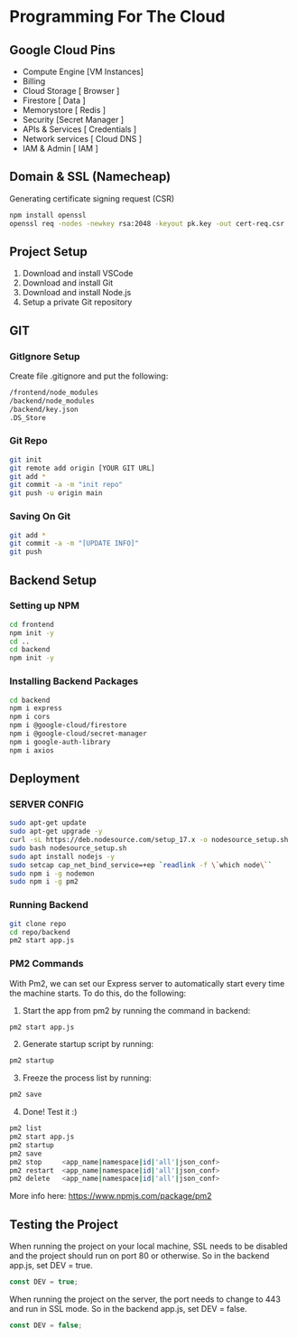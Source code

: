 # Programming For The Cloud

## Google Cloud Pins

- Compute Engine [VM Instances]
- Billing
- Cloud Storage [ Browser ]
- Firestore [ Data ]
- Memorystore [ Redis ]
- Security [Secret Manager ]
- APIs & Services [ Credentials ]
- Network services [ Cloud DNS ]
- IAM & Admin [ IAM ]

## Domain & SSL (Namecheap)

Generating certificate signing request (CSR)

```bash
npm install openssl
openssl req -nodes -newkey rsa:2048 -keyout pk.key -out cert-req.csr
```

## Project Setup

1. Download and install VSCode
2. Download and install Git
3. Download and install Node.js
4. Setup a private Git repository

## GIT

### GitIgnore Setup

Create file .gitignore and put the following:

```bash
/frontend/node_modules
/backend/node_modules
/backend/key.json
.DS_Store
```

### Git Repo

```bash
git init
git remote add origin [YOUR GIT URL]
git add *
git commit -a -m "init repo"
git push -u origin main
```

### Saving On Git

```bash
git add *
git commit -a -m "[UPDATE INFO]"
git push
```

## Backend Setup

### Setting up NPM

```bash
cd frontend
npm init -y
cd ..
cd backend
npm init -y
```

### Installing Backend Packages

```bash
cd backend
npm i express
npm i cors
npm i @google-cloud/firestore
npm i @google-cloud/secret-manager
npm i google-auth-library
npm i axios
```

## Deployment

### SERVER CONFIG

```bash
sudo apt-get update
sudo apt-get upgrade -y
curl -sL https://deb.nodesource.com/setup_17.x -o nodesource_setup.sh
sudo bash nodesource_setup.sh
sudo apt install nodejs -y
sudo setcap cap_net_bind_service=+ep `readlink -f \`which node\``
sudo npm i -g nodemon
sudo npm i -g pm2
```

### Running Backend

```bash
git clone repo
cd repo/backend
pm2 start app.js
```

### PM2 Commands

With Pm2, we can set our Express server to automatically start every time the machine starts. To do this, do the following:

1. Start the app from pm2 by running the command in backend:

```bash
pm2 start app.js
```

2. Generate startup script by running:

```bash
pm2 startup
```

3. Freeze the process list by running:

```bash
pm2 save
```

4. Done! Test it :)

```bash
pm2 list
pm2 start app.js
pm2 startup
pm2 save
pm2 stop     <app_name|namespace|id|'all'|json_conf>
pm2 restart  <app_name|namespace|id|'all'|json_conf>
pm2 delete   <app_name|namespace|id|'all'|json_conf>
```

More info here: https://www.npmjs.com/package/pm2

## Testing the Project

When running the project on your local machine, SSL needs to be disabled and the project should run on port 80 or otherwise. So in the backend app.js, set DEV = true.

```js
const DEV = true;
```

When running the project on the server, the port needs to change to 443 and run in SSL mode. So in the backend app.js, set DEV = false.

```js
const DEV = false;
```
